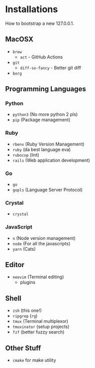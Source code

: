 # Installations
How to bootstrap a new 127.0.0.1.

## MacOSX
* `brew`
	 * `act` - GitHub Actions
* `git`
	 * `diff-so-fancy` - Better git diff
* `borg`

## Programming Languages
### Python
* `python3` (No more python 2 pls)
* `pip` (Package management)

### Ruby
* `rbenv` (Ruby Version Management)
* `ruby` (da best language eva)
* `rubocop` (lint)
* `rails` (Web application development)

### Go
* `go`
* `gopls` (Language Server Protocol)

### Crystal
* `crystal`

### JavaScript
* `n` (Node version management)
* `node` (For all the javascripts)
* `yarn` (Cats)

## Editor
* `neovim` (Terminal editing)
	 * plugins

## Shell
* `zsh` (this one!)
* `ripgrep` (`rg`)
* `tmux` (Terminal multiplexor)
* `tmuxinator` (setup projects)
* `fzf` (better fuzzy search)

## Other Stuff
- `cmake` for make utility
